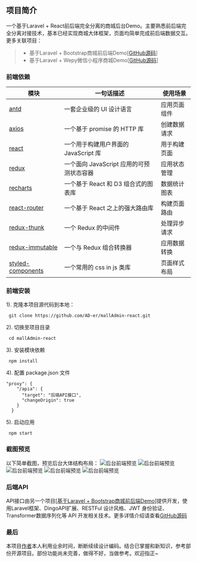 ﻿## 项目简介
一个基于Laravel + React前后端完全分离的商城后台Demo。主要熟悉前后端完全分离对接技术，基本已经实现商城大体框架，页面均简单完成前后端数据交互。更多关联项目：
> * 基于Laravel + Bootstrap商城前后端Demo[[GitHub源码](https://github.com/AD-er/mallWeb-bootstrap)]
> * 基于Laravel + Wepy微信小程序商城Demo[[GitHub源码](https://github.com/AD-er/mallWechat-wepy)]

### 前端依赖
| 模块 | 一句话描述 | 使用场景 |
| ---- | ---------- | -------- |
| [antd](https://github.com/ant-design/ant-design) | 一套企业级的 UI 设计语言 | 应用页面组件 |
| [axios](https://github.com/axios/axios) | 一个基于 promise 的 HTTP 库 | 创建数据请求 |
| [react](https://github.com/facebook/react) | 一个用于构建用户界面的 JavaScript 库 | 用于构建页面 |
| [redux](https://github.com/reduxjs/redux) | 一个面向 JavaScript 应用的可预测状态容器 | 应用状态管理 |
| [recharts](https://github.com/recharts/recharts) | 一个基于 React 和 D3 组合式的图表库 | 数据统计图表 |
| [react-router](https://github.com/ReactTraining/react-router) | 一个基于 React 之上的强大路由库 | 构建页面路由 |
| [redux-thunk](https://github.com/reduxjs/redux-thunk) | 一个 Redux 的中间件 | 处理异步请求 |
| [redux-immutable](https://github.com/gajus/redux-immutable) | 一个与 Redux 组合转换器 | 应用数据转换 |
| [styled-components](https://github.com/styled-components/styled-components) | 一个常用的 css in js 类库 | 页面样式布局 |

### 前端安装
1). 克隆本项目源代码到本地：

     git clone https://github.com/AD-er/mallAdmin-react.git
    
2). 切换至项目目录

     cd mallAdmin-react

3). 安装模块依赖

     npm install

4). 配置 package.json 文件

```
"proxy": {
    "/apia": {
      "target": "后端API接口",
      "changeOrigin": true
    }
  }
```

5). 启动应用

     npm start


### 截图预览
以下简单截图，预览后台大体结构布局：
![后台前端预览](http://ycdn.dajing.ren/mall-admin/preview/2018-10-07%2022.20.09.png)
![后台前端预览](http://ycdn.dajing.ren/mall-admin/preview/2018-10-07%2022.11.45.png)
![后台前端预览](http://ycdn.dajing.ren/mall-admin/preview/2018-10-07%2022.12.40.png)
![后台前端预览](http://ycdn.dajing.ren/mall-admin/preview/2018-10-07%2022.15.55.png)
![后台前端预览](http://ycdn.dajing.ren/mall-admin/preview/2018-10-07%2022.14.14.png)

### 后端API
API接口由另一个项目[[基于Laravel + Bootstrap商城前后端Demo](https://github.com/AD-er/mallWeb-bootstrap)]提供开发，使用Laravel框架、DingoAPI扩展、RESTFul 设计风格、JWT 身份验证、Transformer数据序列化等 API 开发相关技术。更多详情介绍请查看[GitHub源码](https://github.com/AD-er/mallWeb-bootstrap)

### 最后
本项目[作者](https://github.com/AD-er)本人利用业余时间，断断续续设计编码。结合已掌握和新知识，参考部份开源项目。部份功能尚未完善，做得不好，当做参考。欢迎指正~
